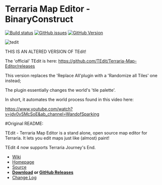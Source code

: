 # Terraria Map Editor - BinaryConstruct




[![Build status](https://ci.appveyor.com/api/projects/status/xi3k3j54un10a0o4?svg=true)](https://ci.appveyor.com/project/BinaryConstruct/terraria-map-editor) [![GitHub issues](https://img.shields.io/github/issues/TEdit/Terraria-Map-Editor.svg)](https://waffle.io/TEdit/Terraria-Map-Editor) [![GitHub Version](https://img.shields.io/github/tag/TEdit/Terraria-Map-Editor.svg?label=GitHub)](https://github.com/TEdit/Terraria-Map-Editor)

![tedit](https://github.com/TEdit/Terraria-Map-Editor/raw/master/src/TEdit/Images/Toolbar/tedit.png)


THIS IS AN ALTERED VERSION OF TEdit!

The 'official' TEdit is here: https://github.com/TEdit/Terraria-Map-Editor/releases

This version replaces the 'Replace All'plugin with a 'Randomize all Tiles' one instead;

The plugin essentially changes the world's 'tile palette'.

In short, it automates the world process found in this video here:

https://www.youtube.com/watch?v=jdv0vSMcSoE&ab_channel=WandofSparking

#Original README:

TEdit - Terraria Map Editor is a stand alone, open source map editor for Terraria. It lets you edit maps just like (almost) paint!


TEdit 4 now supports Terraria Journey's End.

* [Wiki](https://github.com/TEdit/Terraria-Map-Editor/wiki/Getting-Started)
* [Homepage](http://binaryconstruct.com/games/tedit)
* [Source](http://github.com/TEdit/Terraria-Map-Editor)
* **[Download](http://www.binaryconstruct.com/downloads/) or [GitHub Releases](https://github.com/TEdit/Terraria-Map-Editor/releases)**
* [Change Log](http://github.com/TEdit/Terraria-Map-Editor/commits/master)
